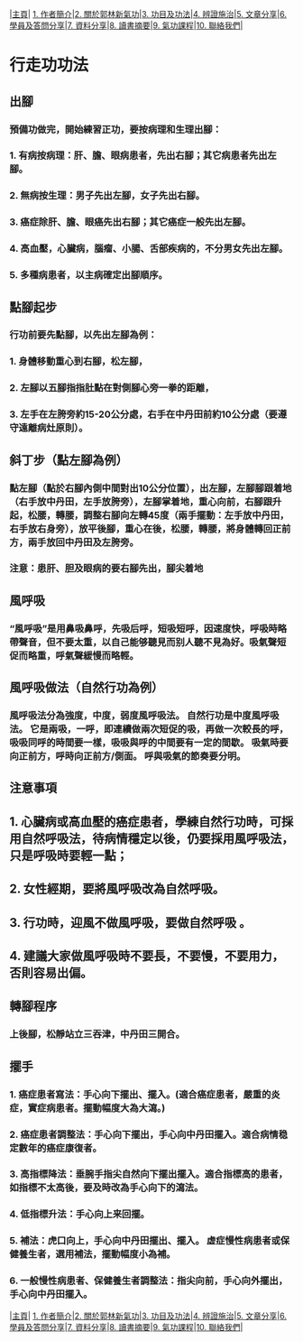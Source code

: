 |[主頁](/README.md)| [1. 作者簡介](/a10.md)|[2. 關於郭林新氣功](/a1.md)|[3. 功目及功法](/a2.md)|[4. 辨證施治](/a3.md)|[5. 文章分享](/a5.md)|[6. 學員及答問分享](/a6.md)|[7. 資料分享](/a7.md)|[8. 讀書摘要](/a4.md)|[9. 氣功課程](/郭林新氣功課程.md)|[10. 聯絡我們](/a9.md)|

# 行走功功法

## 出腳

### 預備功做完，開始練習正功，要按病理和生理出腳：
### 1. 有病按病理：肝、膽、眼病患者，先出右腳；其它病患者先出左腳。
### 2. 無病按生理：男子先出左腳，女子先出右腳。
### 3. 癌症除肝、膽、眼癌先出右腳；其它癌症一般先出左腳。
### 4. 高血壓，心臟病，腦瘤、小腸、舌部疾病的，不分男女先出左腳。
### 5. 多種病患者，以主病確定出腳順序。

## 點腳起步

### 行功前要先點腳，以先出左腳為例：
### 1. 身體移動重心到右腳，松左腳，
### 2. 左腳以五腳指指肚點在對側腳心旁一拳的距離，
### 3. 左手在左胯旁約15-20公分處，右手在中丹田前約10公分處（要遵守遠離病灶原則）。

## 斜丁步（點左腳為例）

### 點左腳（點於右腳內側中間對出10公分位置），出左腳，左腳腳跟着地（右手放中丹田，左手放胯旁），左腳掌着地，重心向前，右腳跟升起，松腰，轉腰，調整右腳向左轉45度（兩手擺動：左手放中丹田，右手放右身旁），放平後腳，重心在後，松腰，轉腰，將身體轉回正前方，兩手放回中丹田及左胯旁。
### 注意：患肝、胆及眼病的要右腳先出，腳尖着地

## 風呼吸

### “風呼吸”是用鼻吸鼻呼，先吸后呼，短吸短呼，因速度快，呼吸時略帶聲音，但不要太重，以自己能够聽見而别人聽不見為好。吸氣聲短促而略重，呼氣聲緩慢而略輕。

## 風呼吸做法（自然行功為例）

### 風呼吸法分為強度，中度，弱度風呼吸法。 自然行功是中度風呼吸法。 它是兩吸，一呼，即連續做兩次短促的吸，再做一次較長的呼，吸吸同呼的時間要一樣，吸吸與呼的中間要有一定的間歇。 吸氣時要向正前方，呼時向正前方/側面。 呼與吸氣的節奏要分明。    

## 注意事項

## 1. 心臟病或高血壓的癌症患者，學練自然行功時，可採用自然呼吸法，待病情穩定以後，仍要採用風呼吸法，只是呼吸時要輕一點；
## 2. 女性經期，要將風呼吸改為自然呼吸。
## 3. 行功時，迎風不做風呼吸，要做自然呼吸 。
## 4. 建議大家做風呼吸時不要長，不要慢，不要用力，否則容易出偏。

## 轉腳程序

### 上後腳，松靜站立三吞津，中丹田三開合。

## 擺手
### 1. 癌症患者寫法：手心向下擺出、擺入。(適合癌症患者，嚴重的炎症，實症病患者。擺動幅度大為大瀉。)
### 2. 癌症患者調整法：手心向下擺出，手心向中丹田擺入。適合病情稳定數年的癌症康復者。
### 3. 高指標降法：垂腕手指尖自然向下擺出擺入。適合指標高的患者，如指標不太高後，要及時改為手心向下的瀉法。
### 4. 低指標升法：手心向上来回擺。
### 5. 補法：虎口向上，手心向中丹田擺出、擺入。 虚症慢性病患者或保健養生者，選用補法，擺動幅度小為補。
### 6. 一般慢性病患者、保健養生者調整法：指尖向前，手心向外擺出，手心向中丹田擺入。

|[主頁](/README.md)| [1. 作者簡介](/a10.md)|[2. 關於郭林新氣功](/a1.md)|[3. 功目及功法](/a2.md)|[4. 辨證施治](/a3.md)|[5. 文章分享](/a5.md)|[6. 學員及答問分享](/a6.md)|[7. 資料分享](/a7.md)|[8. 讀書摘要](/a4.md)|[9. 氣功課程](/郭林新氣功課程.md)|[10. 聯絡我們](/a9.md)|
